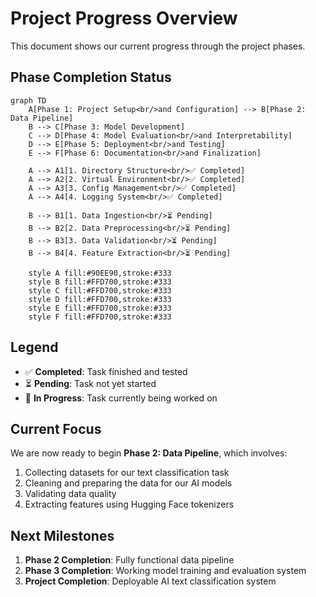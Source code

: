 # Project Progress Overview

This document shows our current progress through the project phases.

## Phase Completion Status

```mermaid
graph TD
    A[Phase 1: Project Setup<br/>and Configuration] --> B[Phase 2: Data Pipeline]
    B --> C[Phase 3: Model Development]
    C --> D[Phase 4: Model Evaluation<br/>and Interpretability]
    D --> E[Phase 5: Deployment<br/>and Testing]
    E --> F[Phase 6: Documentation<br/>and Finalization]
    
    A --> A1[1. Directory Structure<br/>✅ Completed]
    A --> A2[2. Virtual Environment<br/>✅ Completed]
    A --> A3[3. Config Management<br/>✅ Completed]
    A --> A4[4. Logging System<br/>✅ Completed]
    
    B --> B1[1. Data Ingestion<br/>⏳ Pending]
    B --> B2[2. Data Preprocessing<br/>⏳ Pending]
    B --> B3[3. Data Validation<br/>⏳ Pending]
    B --> B4[4. Feature Extraction<br/>⏳ Pending]
    
    style A fill:#90EE90,stroke:#333
    style B fill:#FFD700,stroke:#333
    style C fill:#FFD700,stroke:#333
    style D fill:#FFD700,stroke:#333
    style E fill:#FFD700,stroke:#333
    style F fill:#FFD700,stroke:#333
```

## Legend

- ✅ **Completed**: Task finished and tested
- ⏳ **Pending**: Task not yet started
- 🚧 **In Progress**: Task currently being worked on

## Current Focus

We are now ready to begin **Phase 2: Data Pipeline**, which involves:
1. Collecting datasets for our text classification task
2. Cleaning and preparing the data for our AI models
3. Validating data quality
4. Extracting features using Hugging Face tokenizers

## Next Milestones

1. **Phase 2 Completion**: Fully functional data pipeline
2. **Phase 3 Completion**: Working model training and evaluation system
3. **Project Completion**: Deployable AI text classification system